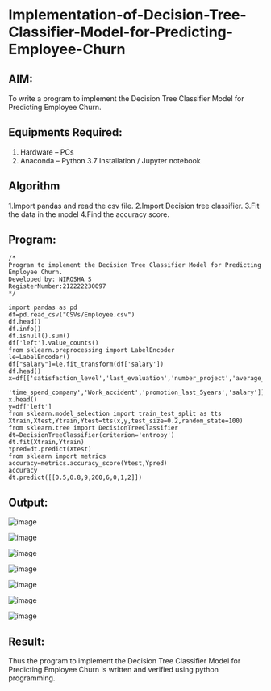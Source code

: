 # Implementation-of-Decision-Tree-Classifier-Model-for-Predicting-Employee-Churn

## AIM:
To write a program to implement the Decision Tree Classifier Model for Predicting Employee Churn.

## Equipments Required:
1. Hardware – PCs
2. Anaconda – Python 3.7 Installation / Jupyter notebook

## Algorithm
1.Import pandas and read the csv file.
2.Import Decision tree classifier.
3.Fit the data in the model
4.Find the accuracy score. 

## Program:
```
/*
Program to implement the Decision Tree Classifier Model for Predicting Employee Churn.
Developed by: NIROSHA S
RegisterNumber:212222230097  
*/
```
```
import pandas as pd
df=pd.read_csv("CSVs/Employee.csv")
df.head()
df.info()
df.isnull().sum()
df['left'].value_counts()
from sklearn.preprocessing import LabelEncoder
le=LabelEncoder()
df["salary"]=le.fit_transform(df['salary'])
df.head()
x=df[['satisfaction_level','last_evaluation','number_project','average_montly_hours',
      'time_spend_company','Work_accident','promotion_last_5years','salary']]
x.head()
y=df['left']
from sklearn.model_selection import train_test_split as tts
Xtrain,Xtest,Ytrain,Ytest=tts(x,y,test_size=0.2,random_state=100)
from sklearn.tree import DecisionTreeClassifier
dt=DecisionTreeClassifier(criterion='entropy')
dt.fit(Xtrain,Ytrain)
Ypred=dt.predict(Xtest)
from sklearn import metrics
accuracy=metrics.accuracy_score(Ytest,Ypred)
accuracy
dt.predict([[0.5,0.8,9,260,6,0,1,2]])
```
## Output:
![image](https://github.com/Niroshassithanathan/Implementation-of-Decision-Tree-Classifier-Model-for-Predicting-Employee-Churn/assets/121418437/9990e3bc-422d-41db-9f89-c9174ebbd30b)

![image](https://github.com/Niroshassithanathan/Implementation-of-Decision-Tree-Classifier-Model-for-Predicting-Employee-Churn/assets/121418437/b775ba21-d6e1-4be9-a8fb-56abeb08c978)

![image](https://github.com/Niroshassithanathan/Implementation-of-Decision-Tree-Classifier-Model-for-Predicting-Employee-Churn/assets/121418437/75692201-d568-4ea8-a040-1957048a04be)

![image](https://github.com/Niroshassithanathan/Implementation-of-Decision-Tree-Classifier-Model-for-Predicting-Employee-Churn/assets/121418437/5e2d12fb-a930-4f5e-bdce-cdf8cbea1895)

![image](https://github.com/Niroshassithanathan/Implementation-of-Decision-Tree-Classifier-Model-for-Predicting-Employee-Churn/assets/121418437/5e7caeaa-0acc-49b2-b28e-8daf2e1b21fc)

![image](https://github.com/Niroshassithanathan/Implementation-of-Decision-Tree-Classifier-Model-for-Predicting-Employee-Churn/assets/121418437/046b98b1-d785-45a0-8eda-a543d67c5517)

![image](https://github.com/Niroshassithanathan/Implementation-of-Decision-Tree-Classifier-Model-for-Predicting-Employee-Churn/assets/121418437/3961120a-2de5-484a-a817-a67f2bb9d15d)

## Result:
Thus the program to implement the  Decision Tree Classifier Model for Predicting Employee Churn is written and verified using python programming.
